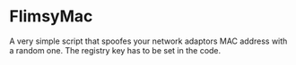 # FlimsyMac
A very simple script that spoofes your network adaptors MAC address with a random one. The registry key has to be set in the code.
